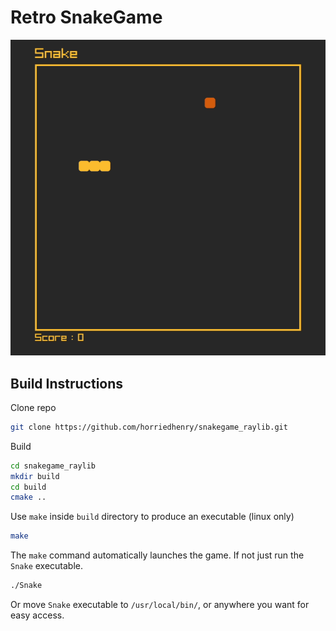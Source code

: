 # Retro SnakeGame

<p align="center">

  <img src="./media/gameplay.gif" alt="Gameplay Video">

</p>

## Build Instructions

Clone repo

```bash
git clone https://github.com/horriedhenry/snakegame_raylib.git
```
Build

```bash
cd snakegame_raylib
mkdir build
cd build
cmake ..
```
Use `make` inside `build` directory to produce an executable (linux only)

```bash
make
```
The `make` command automatically launches the game. If not just run the `Snake` executable.

```bash
./Snake
```
Or move `Snake` executable to `/usr/local/bin/`, or anywhere you want for easy access.
